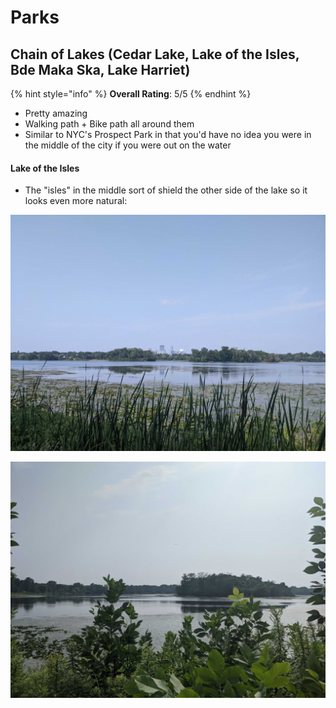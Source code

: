 # Parks

## Chain of Lakes \(Cedar Lake, Lake of the Isles, Bde Maka Ska, Lake Harriet\)

{% hint style="info" %}
**Overall Rating**: 5/5
{% endhint %}

* Pretty amazing
* Walking path + Bike path all around them
* Similar to NYC's Prospect Park in that you'd have no idea you were in the middle of the city if you were out on the water

#### Lake of the Isles

* The "isles" in the middle sort of shield the other side of the lake so it looks even more natural:

![Lake of the Isles \#1](../.gitbook/assets/pxl_20210722_222027012.jpg)

![Lake of the Isles \#2](../.gitbook/assets/pxl_20210722_214730485.jpg)

